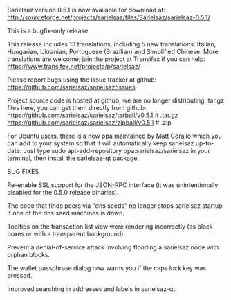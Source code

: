 Sarielsaz version 0.5.1 is now available for download at:
http://sourceforge.net/projects/sarielsaz/files/Sarielsaz/sarielsaz-0.5.1/

This is a bugfix-only release.

This release includes 13 translations, including 5 new translations:
Italian, Hungarian, Ukranian, Portuguese (Brazilian) and Simplified Chinese.
More translations are welcome; join the project at Transifex if you can help:
https://www.transifex.net/projects/p/sarielsaz/

Please report bugs using the issue tracker at github:
https://github.com/sarielsaz/sarielsaz/issues

Project source code is hosted at github; we are no longer
distributing .tar.gz files here, you can get them
directly from github:
https://github.com/sarielsaz/sarielsaz/tarball/v0.5.1  # .tar.gz
https://github.com/sarielsaz/sarielsaz/zipball/v0.5.1  # .zip

For Ubuntu users, there is a new ppa maintained by Matt Corallo which
you can add to your system so that it will automatically keep
sarielsaz up-to-date.  Just type
sudo apt-add-repository ppa:sarielsaz/sarielsaz
in your terminal, then install the sarielsaz-qt package.


BUG FIXES

Re-enable SSL support for the JSON-RPC interface (it was unintentionally
disabled for the 0.5.0 release binaries).

The code that finds peers via "dns seeds" no longer stops sarielsaz startup
if one of the dns seed machines is down.

Tooltips on the transaction list view were rendering incorrectly (as black boxes
or with a transparent background).

Prevent a denial-of-service attack involving flooding a sarielsaz node with
orphan blocks.

The wallet passphrase dialog now warns you if the caps lock key was pressed.

Improved searching in addresses and labels in sarielsaz-qt.
